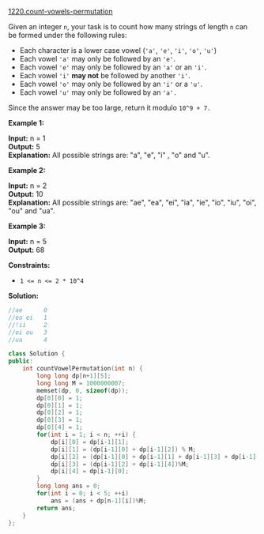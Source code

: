 [1220.count-vowels-permutation](https://leetcode.com/problems/count-vowels-permutation/)  

Given an integer `n`, your task is to count how many strings of length `n` can be formed under the following rules:

*   Each character is a lower case vowel (`'a'`, `'e'`, `'i'`, `'o'`, `'u'`)
*   Each vowel `'a'` may only be followed by an `'e'`.
*   Each vowel `'e'` may only be followed by an `'a'` or an `'i'`.
*   Each vowel `'i'` **may not** be followed by another `'i'`.
*   Each vowel `'o'` may only be followed by an `'i'` or a `'u'`.
*   Each vowel `'u'` may only be followed by an `'a'.`

Since the answer may be too large, return it modulo `10^9 + 7.`

**Example 1:**

  
**Input:** n = 1  
**Output:** 5  
**Explanation:** All possible strings are: "a", "e", "i" , "o" and "u".  

**Example 2:**

  
**Input:** n = 2  
**Output:** 10  
**Explanation:** All possible strings are: "ae", "ea", "ei", "ia", "ie", "io", "iu", "oi", "ou" and "ua".  

**Example 3:** 

  
**Input:** n = 5  
**Output:** 68

**Constraints:**

*   `1 <= n <= 2 * 10^4`  



**Solution:**  

```cpp
//ae      0
//ea ei   1
//!ii     2
//oi ou   3
//ua      4

class Solution {
public:
    int countVowelPermutation(int n) {
        long long dp[n+1][5];
        long long M = 1000000007;
        memset(dp, 0, sizeof(dp));
        dp[0][0] = 1;
        dp[0][1] = 1;
        dp[0][2] = 1;
        dp[0][3] = 1;
        dp[0][4] = 1;
        for(int i = 1; i < n; ++i) {
            dp[i][0] = dp[i-1][1];
            dp[i][1] = (dp[i-1][0] + dp[i-1][2]) % M;
            dp[i][2] = (dp[i-1][0] + dp[i-1][1] + dp[i-1][3] + dp[i-1][4])%M;
            dp[i][3] = (dp[i-1][2] + dp[i-1][4])%M;
            dp[i][4] = dp[i-1][0];
        }
        long long ans = 0;
        for(int i = 0; i < 5; ++i)
            ans = (ans + dp[n-1][i])%M;
        return ans;
    }
};
```
      